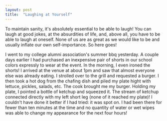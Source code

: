 ```yaml
---
layout: post
title:  "Laughing at Yourself"
---
```

To maintain sanity, it's absolutely essential to be able to laugh!  You can laugh at good jokes, at the absurdities of life, and, above all, you have to be able to laugh at oneself.  None of us are as great as we would like to be and usually inflate our own self-importance. So here goes!

I went to my college alumni association's summer bbq yesterday. A couple days earlier I had purchased an inexpensive pair of shorts in our school colors expressly to wear at the event. In the morning, I even ironed the shorts!  I arrived at the venue at about 1pm and saw that almost everyone else was already eating. I strolled over to the grill and requested a burger. I then took a hot dog from the chafing dish and piled my plate hight with lettuce, pickles, salads, etc.  The cook brought me my burger. Holding  my plate, I pointed a bottle of ketchup and squeezed it. The stream of ketchup connected directly with my left short leg (none of it reached my plate)! I couldn't have done it better if I had tried: it was spot on. I had been there for fewer than ten minutes at the time and no quantity of water or wet wipes was able to change my appearance for the next four hours!
